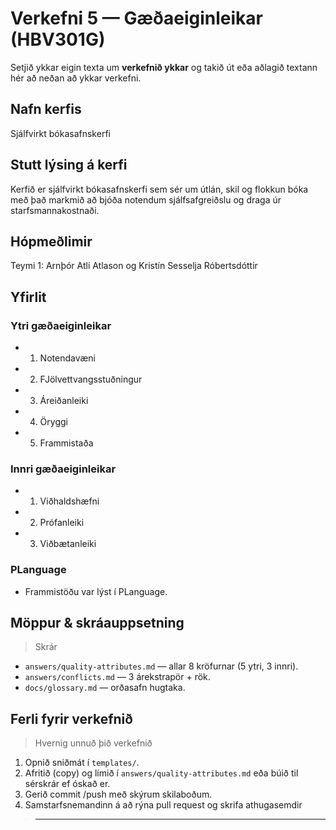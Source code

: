 
# Verkefni 5 — Gæðaeiginleikar (HBV301G)

Setjið ykkar eigin texta um **verkefnið ykkar** og takið út eða aðlagið textann hér að neðan að ykkar verkefni. 

## Nafn kerfis

Sjálfvirkt bókasafnskerfi

## Stutt lýsing á kerfi 


Kerfið er sjálfvirkt bókasafnskerfi sem sér um útlán, skil og flokkun bóka með það markmið að bjóða notendum sjálfsafgreiðslu og draga úr starfsmannakostnaði.

## Hópmeðlimir 

Teymi 1: Arnþór Atli Atlason og Kristín Sesselja Róbertsdóttir

## Yfirlit  

### Ytri gæðaeiginleikar 
- 1. Notendavæni
- 2. FJölvettvangsstuðningur
- 3. Áreiðanleiki
- 4. Öryggi
- 5. Frammistaða

### Innri gæðaeiginleikar
- 1. Viðhaldshæfni
- 2. Prófanleiki
- 3. Viðbætanleiki
 
### PLanguage
- Frammistöðu var lýst í PLanguage.

## Möppur & skráauppsetning

> Skrár 

- `answers/quality-attributes.md` — allar 8 kröfurnar (5 ytri, 3 innri).
- `answers/conflicts.md` — 3 árekstrapör + rök.
- `docs/glossary.md` — orðasafn hugtaka.

## Ferli fyrir verkefnið 

> Hvernig unnuð þið verkefnið

1. Opnið sniðmát í `templates/`.
2. Afritið (copy) og límið í `answers/quality-attributes.md` eða búið til sérskrár ef óskað er.
4. Gerið commit /push með skýrum skilaboðum.
5. Samstarfsnemandinn á að rýna pull request og skrifa athugasemdir 

 
> ---
